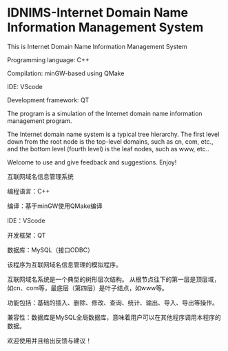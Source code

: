 # IDNIMS-Internet Domain Name Information Management System

This is Internet Domain Name Information Management System

Programming language: C++

Compilation: minGW-based using QMake

IDE: VScode

Development framework: QT

The program is a simulation of the Internet domain name information management program.

The Internet domain name system is a typical tree hierarchy. The first level down from the root node is the top-level domains, such as cn, com, etc., and the bottom level (fourth level) is the leaf nodes, such as www, etc..

Welcome to use and give feedback and suggestions. Enjoy!

互联网域名信息管理系统

编程语言：C++

编译：基于minGW使用QMake编译

IDE：VScode

开发框架：QT

数据库：MySQL（接口ODBC）

该程序为互联网域名信息管理的模拟程序。

互联网域名系统是一个典型的树形层次结构。
从根节点往下的第一层是顶层域，如cn、com等，最底层（第四层）是叶子结点，如www等。

功能包括：基础的插入、删除、修改、查询、统计、输出、导入、导出等操作。

兼容性：数据库是MySQL全局数据库，意味着用户可以在其他程序调用本程序的数据。

欢迎使用并且给出反馈与建议！
